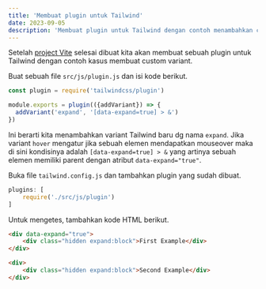 ```yaml
---
title: 'Membuat plugin untuk Tailwind'
date: 2023-09-05
description: 'Membuat plugin untuk Tailwind dengan contoh menambahkan custom variant'
---
```

Setelah [project Vite](/memulai-project-vite-dan-tailwind) selesai dibuat kita akan membuat sebuah plugin untuk Tailwind dengan contoh kasus membuat custom variant.

Buat sebuah file `src/js/plugin.js` dan isi kode berikut.

```javascript
const plugin = require('tailwindcss/plugin')

module.exports = plugin(({addVariant}) => {
  addVariant('expand', '[data-expand=true] > &')
})
```

Ini berarti kita menambahkan variant Tailwind baru dg nama `expand`. Jika variant `hover` mengatur jika sebuah elemen mendapatkan mouseover maka di sini kondisinya adalah `[data-expand=true] > &` yang artinya sebuah elemen memiliki parent dengan atribut `data-expand="true"`.

Buka file `tailwind.config.js` dan tambahkan plugin yang sudah dibuat.

```javascript
plugins: [
    require('./src/js/plugin')
]
```

Untuk mengetes, tambahkan kode HTML berikut.

```html
<div data-expand="true">
    <div class="hidden expand:block">First Example</div>
</div>

<div>
    <div class="hidden expand:block">Second Example</div>
</div>
```
